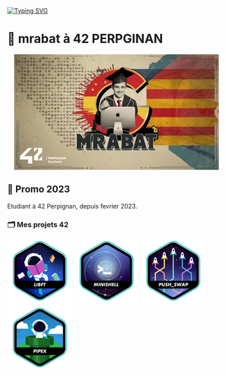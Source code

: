 [![Typing SVG](https://readme-typing-svg.demolab.com?font=Fira+Code&pause=1000&color=F79E27&random=true&width=435&lines=Reactjs+ReacjtNative+Nextjs+developper;Student+at+42+perpignan)](https://git.io/typing-svg)

# 🎒 mrabat à 42 PERPGINAN

<p align="center">
	<img src="src/mrabat.jpg" alt="mrabat"/>
</p>

## 📅 Promo 2023

Etudiant à 42 Perpignan, depuis fevrier 2023.

### 🗂️ Mes projets 42

[![libft](src/libft.png)](https://github.com/rabatm/libft)
[![minishell](src/minishell.png)](https://github.com/rabatm/42_Minishell)
[![pushswap](src/pushswap.png)](https://github.com/rabatm/42_push_swap)
[![pipex](src/pipex.png)](https://github.com/rabatm/pipex_42)

<!--
**rabatm/rabatm** is a ✨ _special_ ✨ repository because its `README.md` (this file) appears on your GitHub profile.

Here are some ideas to get you started:

- 🔭 I’m currently working on ...
- 🌱 I’m currently learning ...
- 👯 I’m looking to collaborate on ...
- 🤔 I’m looking for help with ...
- 💬 Ask me about ...
- 📫 How to reach me: ...
- 😄 Pronouns: ...
- ⚡ Fun fact: ...
-->
